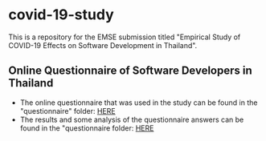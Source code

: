 # covid-19-study
This is a repository for the EMSE submission titled "Empirical Study of COVID-19 Effects on Software Development in Thailand".

## Online Questionnaire of Software Developers in Thailand
* The online questionnaire that was used in the study can be found in the "questionnaire" folder: [HERE](https://github.com/MUICT-SERU/covid-19-study/blob/master/questionnaire/Online_Questionnaire_Questions.pdf)
* The results and some analysis of the questionnaire answers can be found in the "questionnaire folder: [HERE](https://github.com/MUICT-SERU/covid-19-study/blob/master/questionnaire/Questionnaire_Results.xlsx)
